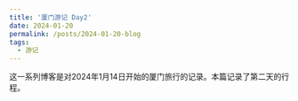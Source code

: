 ```yaml
---
title: '厦门游记 Day2'
date: 2024-01-20
permalink: /posts/2024-01-20-blog
tags:
  - 游记
---
```


这一系列博客是对2024年1月14日开始的厦门旅行的记录。本篇记录了第二天的行程。
